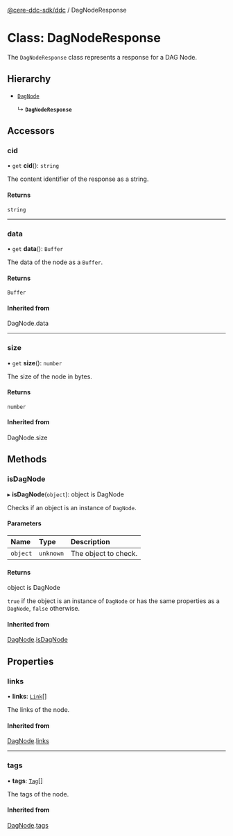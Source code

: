 [@cere-ddc-sdk/ddc](../README.md) / DagNodeResponse

# Class: DagNodeResponse

The `DagNodeResponse` class represents a response for a DAG Node.

## Hierarchy

- [`DagNode`](DagNode.md)

  ↳ **`DagNodeResponse`**

## Accessors

### cid

• `get` **cid**(): `string`

The content identifier of the response as a string.

#### Returns

`string`

___

### data

• `get` **data**(): `Buffer`

The data of the node as a `Buffer`.

#### Returns

`Buffer`

#### Inherited from

DagNode.data

___

### size

• `get` **size**(): `number`

The size of the node in bytes.

#### Returns

`number`

#### Inherited from

DagNode.size

## Methods

### isDagNode

▸ **isDagNode**(`object`): object is DagNode

Checks if an object is an instance of `DagNode`.

#### Parameters

| Name | Type | Description |
| :------ | :------ | :------ |
| `object` | `unknown` | The object to check. |

#### Returns

object is DagNode

`true` if the object is an instance of `DagNode` or has the same properties as a `DagNode`, `false` otherwise.

#### Inherited from

[DagNode](DagNode.md).[isDagNode](DagNode.md#isdagnode)

## Properties

### links

• **links**: [`Link`](Link.md)[]

The links of the node.

#### Inherited from

[DagNode](DagNode.md).[links](DagNode.md#links)

___

### tags

• **tags**: [`Tag`](Tag.md)[]

The tags of the node.

#### Inherited from

[DagNode](DagNode.md).[tags](DagNode.md#tags)
